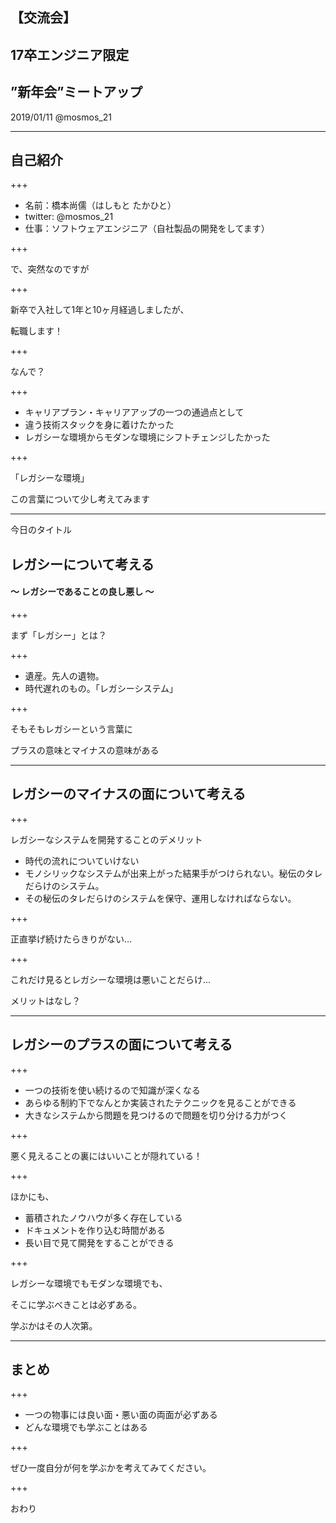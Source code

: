 ## 【交流会】

## 17卒エンジニア限定

## ”新年会”ミートアップ

2019/01/11 @mosmos_21

---

## 自己紹介

+++

- 名前：橋本尚儒（はしもと たかひと）
- twitter: @mosmos_21
- 仕事：ソフトウェアエンジニア（自社製品の開発をしてます）

+++

で、突然なのですが

+++

新卒で入社して1年と10ヶ月経過しましたが、

転職します！

+++

なんで？

+++

- キャリアプラン・キャリアアップの一つの通過点として
- 違う技術スタックを身に着けたかった
- レガシーな環境からモダンな環境にシフトチェンジしたかった

+++

「レガシーな環境」

この言葉について少し考えてみます

---

今日のタイトル

## レガシーについて考える

#### 〜 レガシーであることの良し悪し 〜

+++

まず「レガシー」とは？

+++

- 遺産。先人の遺物。
- 時代遅れのもの。「レガシーシステム」

+++

そもそもレガシーという言葉に

プラスの意味とマイナスの意味がある

---

## レガシーのマイナスの面について考える

+++

レガシーなシステムを開発することのデメリット

- 時代の流れについていけない
- モノシリックなシステムが出来上がった結果手がつけられない。秘伝のタレだらけのシステム。
- その秘伝のタレだらけのシステムを保守、運用しなければならない。

+++

正直挙げ続けたらきりがない…

+++

これだけ見るとレガシーな環境は悪いことだらけ…

メリットはなし？

---

## レガシーのプラスの面について考える

+++

- 一つの技術を使い続けるので知識が深くなる
- あらゆる制約下でなんとか実装されたテクニックを見ることができる
- 大きなシステムから問題を見つけるので問題を切り分ける力がつく

+++

悪く見えることの裏にはいいことが隠れている！

+++

ほかにも、

- 蓄積されたノウハウが多く存在している
- ドキュメントを作り込む時間がある
- 長い目で見て開発をすることができる

+++

レガシーな環境でもモダンな環境でも、

そこに学ぶべきことは必ずある。

学ぶかはその人次第。

---

## まとめ

+++

- 一つの物事には良い面・悪い面の両面が必ずある
- どんな環境でも学ぶことはある

+++

ぜひ一度自分が何を学ぶかを考えてみてください。

+++

おわり
